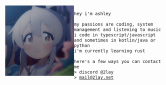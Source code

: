<p float="left">
    <img src="img/av.png" width="220" align="left">
    <samp>
      <br>
      hey i'm ashley
      <br>
      <br>
      my passions are coding, system management and listening to music
      <br>
      i code in typescript/javascript and sometimes in kotlin/java or python
      <br>
      i'm currently learning rust
      <br>
      <br>
      here's a few ways you can contact me
      <br>
      > discord @2lay
      <br>
      > <a href="mailto:mail@2lay.net">mail@2lay.net</a><br>
      <br>
      </samp>
</p>

